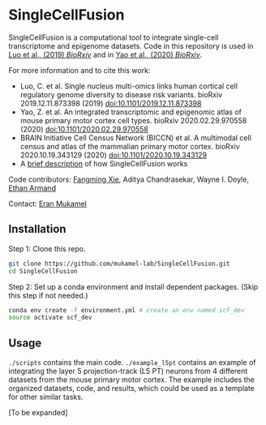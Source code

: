 # SingleCellFusion

SingleCellFusion is a computational tool to integrate single-cell transcriptome and epigenome datasets. Code in this repository is used in [Luo et al., (2019) *BioRxiv*](https://www.biorxiv.org/content/10.1101/2019.12.11.873398v1) and in [Yao et al., (2020) *BioRxiv*](https://www.biorxiv.org/content/10.1101/2020.02.29.970558v2).

For more information and to cite this work:
- Luo, C. et al. Single nucleus multi-omics links human cortical cell regulatory genome diversity to disease risk variants. bioRxiv 2019.12.11.873398 (2019) [doi:10.1101/2019.12.11.873398](https://www.biorxiv.org/content/10.1101/2019.12.11.873398v1)
- Yao, Z. et al. An integrated transcriptomic and epigenomic atlas of mouse primary motor cortex cell types. bioRxiv 2020.02.29.970558 (2020) [doi:10.1101/2020.02.29.970558](https://www.biorxiv.org/content/10.1101/2020.02.29.970558v2)
- BRAIN Initiative Cell Census Network (BICCN) et al. A multimodal cell census and atlas of the mammalian primary motor cortex. bioRxiv 2020.10.19.343129 (2020) [doi:10.1101/2020.10.19.343129](https://www.biorxiv.org/content/10.1101/2020.10.19.343129v1)
- A [brief description](docs/scf_description.rst) of how SingleCellFusion works

Code contributors: [Fangming Xie](mailto:f7xie@ucsd.edu), Aditya Chandrasekar,  Wayne I. Doyle, [Ethan Armand](mailto:ejarmand@ucsd.edu)

Contact: [Eran Mukamel](mailto:emukamel@ucsd.edu)

## Installation
Step 1: Clone this repo.
```bash
git clone https://github.com/mukamel-lab/SingleCellFusion.git
cd SingleCellFusion
```

Step 2: Set up a conda environment and install dependent packages. (Skip this step if not needed.)
```bash
conda env create -f environment.yml # create an env named scf_dev
source activate scf_dev
```

## Usage
```./scripts``` contains the main code.
```./example_l5pt``` contains an example of integrating the layer 5 projection-track (L5 PT) neurons from 4 different datasets from the mouse primary motor cortex. The example includes the organized datasets, code, and results, which could be used as a template for other similar tasks.

[To be expanded]